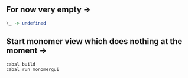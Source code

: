 ## For now very empty ->
```haskell
\_ -> undefined
```
## Start monomer view which does nothing at the moment ->
```bash
cabal build
cabal run monomergui
```
